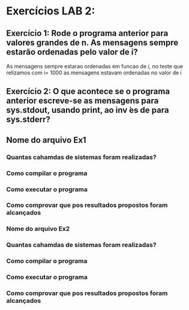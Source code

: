 # Exercícios LAB 2:

## Exercício 1: Rode o programa anterior para valores grandes de n. As mensagens sempre estarão ordenadas pelo valor de i?

As mensagens sempre estarao ordenadas em funcao de _i_, no teste que relizamos com i= 1000 as mensagens estavam ordenadas no valor de i

## Exercício 2: O que acontece se o programa anterior escreve-se as mensagens para sys.stdout, usando print, ao inv ́es de para sys.stderr? 


## Nome do arquivo Ex1



### Quantas cahamdas de sistemas foram realizadas?



### Como compilar o programa



### Como executar o programa


### Como comprovar que pos resultados propostos foram alcançados


### Nome do arquivo Ex2



### Quantas cahamdas de sistemas foram realizadas?


### Como compilar o programa



### Como executar o programa


### Como comprovar que pos resultados propostos foram alcançados

